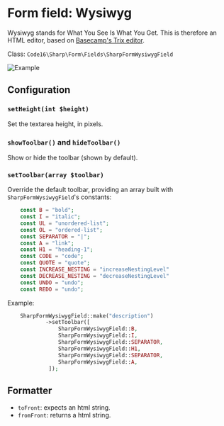 # Form field: Wysiwyg

Wysiwyg stands for What You See Is What You Get. This is therefore an HTML editor, based on [Basecamp's Trix editor](https://github.com/basecamp/trix).

Class: `Code16\Sharp\Form\Fields\SharpFormWysiwygField`

![Example](wysiwyg.gif)


## Configuration


### `setHeight(int $height)`

Set the textarea height, in pixels.

### `showToolbar()` and `hideToolbar()`

Show or hide the toolbar (shown by default).

### `setToolbar(array $toolbar)`

Override the default toolbar, providing an array built with `SharpFormWysiwygField`'s constants:

```php
    const B = "bold";
    const I = "italic";
    const UL = "unordered-list";
    const OL = "ordered-list";
    const SEPARATOR = "|";
    const A = "link";
    const H1 = "heading-1";
    const CODE = "code";
    const QUOTE = "quote";
    const INCREASE_NESTING = "increaseNestingLevel"
    const DECREASE_NESTING = "decreaseNestingLevel"
    const UNDO = "undo";
    const REDO = "undo";
```

Example:

```php
    SharpFormWysiwygField::make("description")
            ->setToolbar([
                SharpFormWysiwygField::B, 
                SharpFormWysiwygField::I,
                SharpFormWysiwygField::SEPARATOR,
                SharpFormWysiwygField::H1,
                SharpFormWysiwygField::SEPARATOR,
                SharpFormWysiwygField::A,
             ]);
```

## Formatter

- `toFront`: expects an html string.
- `fromFront`: returns a html string.